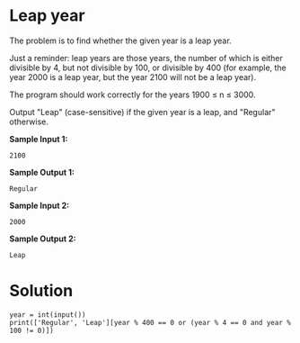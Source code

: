 # Leap year

The problem is to find whether the given year is a leap year.

Just a reminder: leap years are those years, the number of which is either divisible by 4, but not divisible by 100, or divisible by 400 (for example, the year 2000 is a leap year, but the year 2100 will not be a leap year).

The program should work correctly for the years 1900 ≤ n ≤ 3000.

Output "Leap" (case-sensitive) if the given year is a leap, and "Regular" otherwise.

**Sample Input 1:**
```
2100
```
**Sample Output 1:**
```
Regular
```
**Sample Input 2:**
```
2000
```
**Sample Output 2:**
```
Leap
```
# Solution
```
year = int(input())
print(['Regular', 'Leap'][year % 400 == 0 or (year % 4 == 0 and year % 100 != 0)])
```